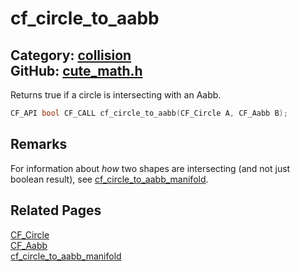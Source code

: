 [](../header.md ':include')

# cf_circle_to_aabb

Category: [collision](/api_reference?id=collision)  
GitHub: [cute_math.h](https://github.com/RandyGaul/cute_framework/blob/master/include/cute_math.h)  
---

Returns true if a circle is intersecting with an Aabb.

```cpp
CF_API bool CF_CALL cf_circle_to_aabb(CF_Circle A, CF_Aabb B);
```

## Remarks

For information about _how_ two shapes are intersecting (and not just boolean result), see [cf_circle_to_aabb_manifold](/collision/cf_circle_to_aabb_manifold.md).

## Related Pages

[CF_Circle](/math/cf_circle.md)  
[CF_Aabb](/math/cf_aabb.md)  
[cf_circle_to_aabb_manifold](/collision/cf_circle_to_aabb_manifold.md)  
